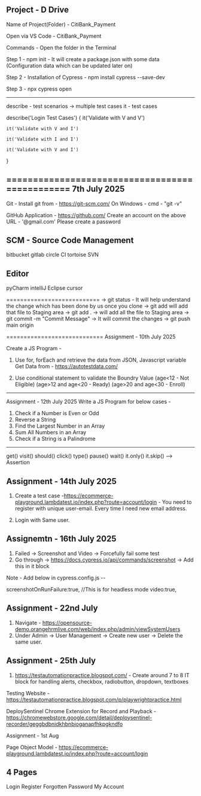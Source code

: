 Project - D Drive
-----------------

Name of Project(Folder) - CitiBank_Payment

Open via VS Code - CitiBank_Payment

Commands - Open the folder in the Terminal  

Step 1 - npm init - It will create a package.json with some data (Configuration data which can be updated later on)

Step 2 - Installation of Cypress - npm install cypress --save-dev

Step 3 - npx cypress open 

-------------------------
describe - test scenarios -> multiple test cases
it - test cases

describe('Login Test Cases')
{
    it('Validate with V and V')

    it('Validate with V and I')

    it('Validate with I and I')

    it('Validate with V and I')

}


===============================================
7th July 2025
-------------

Git - Install git from - https://git-scm.com/
On Windows - cmd - "git -v"


GitHub Application - https://github.com/ 
Create an account on the above URL - '@gmail.com'
Please create a password

SCM - Source Code Management
---------------------------

bitbucket
gitlab
circle CI
tortoise SVN

Editor
------
pyCharm
intelliJ
Eclipse
cursor

===========================
-> git status - It will help understand the change which has been done by us once you clone
-> git add <filename> will add that file to Staging area
-> git add . -> will add all the file to Staging area
-> git commit -m "Commit Message" -> It will commit the changes
-> git push main origin

============================
Assignment - 10th July 2025 

Create a JS Program - 

1. Use for, forEach and retrieve the data from JSON, Javascript variable
Get Data from - https://autotestdata.com/

2. Use conditional statement to validate the Boundry Value 
(age<12 - Not Eligible)
(age>12 and age<20 - Ready)
(age>20 and age<30 - Enroll)

------------------------------------------------------------
Assignment - 12th July 2025
Write a JS Program for below cases - 
1. Check if a Number is Even or Odd
2. Reverse a String
3. Find the Largest Number in an Array
4. Sum All Numbers in an Array
5. Check if a String is a Palindrome

-------------------------------------------------------------
get()
visit()
should()
click()
type()
pause()
wait()
it.only()
it.skip()
--> Assertion

Assignment - 14th July 2025
---------------------------
1. Create a test case -https://ecommerce-playground.lambdatest.io/index.php?route=account/login - You need to register with unique user-email. Every time I need new email address.

2. Login with Same user.

Assignemtn - 16th July 2025
---------------------------

1. Failed -> Screenshot and Video -> Forcefully fail some test
2. Go through -> https://docs.cypress.io/api/commands/screenshot -> Add this in it block 

Note - Add below in cypress.config.js --

screenshotOnRunFailure:true, //This is for headless mode
video:true,


Assignment - 22nd July
----------------------
1. Navigate - https://opensource-demo.orangehrmlive.com/web/index.php/admin/viewSystemUsers
2. Under Admin -> User Management -> Create new user -> Delete the same user.


Assignment - 25th July
----------------------

1. https://testautomationpractice.blogspot.com/ - Create around 7 to 8 IT block for handling alerts, checkbox, radiobutton, dropdown, textboxes


Testing Website - https://testautomationpractice.blogspot.com/p/playwrightpractice.html



DeploySentinel Chrome Extension for Record and Playback - https://chromewebstore.google.com/detail/deploysentinel-recorder/geggbdbnidkhbnbjoganapfhkpgkndfo


Assignment - 1st Aug

Page Object Model - 
https://ecommerce-playground.lambdatest.io/index.php?route=account/login

4 Pages
-------
Login
Register
Forgotten Password
My Account

